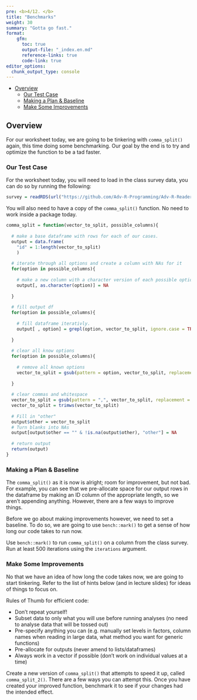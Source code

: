 ```yaml
---
pre: <b>4/12. </b>
title: "Benchmarks"
weight: 30
summary: "Gotta go fast."
format:
    gfm:
      toc: true
      output-file: "_index.en.md"
      reference-links: true
      code-link: true
editor_options: 
  chunk_output_type: console
---
```


- [Overview][]
  - [Our Test Case][]
  - [Making a Plan & Baseline][]
  - [Make Some Improvements][]

## Overview

For our worksheet today, we are going to be tinkering with
`comma_split()` again, this time doing some benchmarking. Our goal by
the end is to try and optimize the function to be a tad faster.

### Our Test Case

For the worksheet today, you will need to load in the class survey data,
you can do so by running the following:

``` r
survey = readRDS(url("https://github.com/Adv-R-Programming/Adv-R-Reader/raw/main/class_survey.rds"))
```

You will also need to have a copy of the `comma_split()` function. No
need to work inside a package today.

``` r
comma_split = function(vector_to_split, possible_columns){
  
  # make a base dataframe with rows for each of our cases.
  output = data.frame(
    "id" = 1:length(vector_to_split)
    )
  
  # iterate through all options and create a column with NAs for it
  for(option in possible_columns){
    
    # make a new column with a character version of each possible option.
    output[, as.character(option)] = NA
    
  }
  
  # fill output df
  for(option in possible_columns){
    
    # fill dataframe iterativly.
    output[ , option] = grepl(option, vector_to_split, ignore.case = TRUE)
    
  }
  
  # clear all know options
  for(option in possible_columns){
    
    # remove all known options
    vector_to_split = gsub(pattern = option, vector_to_split, replacement = "", ignore.case = TRUE)
    
  }
  
  # clear commas and whitespace
  vector_to_split = gsub(pattern = ",", vector_to_split, replacement = "", ignore.case = TRUE)
  vector_to_split = trimws(vector_to_split)
  
  # Fill in "other"
  output$other = vector_to_split
  # Turn blanks into NAs
  output[output$other == "" & !is.na(output$other), "other"] = NA
  
  # return output
  return(output)
}
```

### Making a Plan & Baseline

The `comma_split()` as it is now is alright; room for improvement, but
not bad. For example, you can see that we pre-allocate space for our
output rows in the dataframe by making an ID column of the appropriate
length, so we aren’t appending anything. However, there are a few ways
to improve things.

Before we go about making improvements however, we need to set a
baseline. To do so, we are going to use `bench::mark()` to get a sense
of how long our code takes to run now.

<div class="question">

Use `bench::mark()` to run `comma_split()` on a column from the class
survey. Run at least 500 iterations using the `iterations` argument.

</div>

### Make Some Improvements

No that we have an idea of how long the code takes now, we are going to
start tinkering. Refer to the list of hints below (and in lecture
slides) for ideas of things to focus on.

Rules of Thumb for efficient code:

- Don’t repeat yourself!
- Subset data to only what you will use before running analyses (no need
  to analyse data that will be tossed out)
- Pre-specify anything you can (e.g. manually set levels in factors,
  column names when reading in large data, what method you want for
  generic functions)
- Pre-allocate for outputs (never amend to lists/dataframes)
- Always work in a vector if possible (don’t work on individual values
  at a time)

<div class="question">

Create a new version of `comma_split()` that attempts to speed it up,
called `comma_split_2()`. There are a few ways you can attempt this.
Once you have created your improved function, benchmark it to see if
your changes had the intended effect.

</div>

  [Overview]: #overview
  [Our Test Case]: #our-test-case
  [Making a Plan & Baseline]: #making-a-plan-baseline
  [Make Some Improvements]: #make-some-improvements
